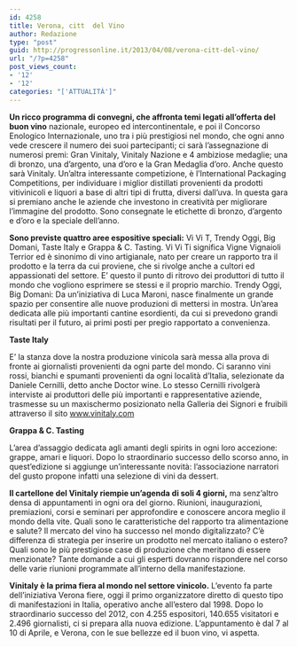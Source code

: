 ```yaml
---
id: 4258
title: Verona, citt  del Vino
author: Redazione
type: "post"
guid: http://progressonline.it/2013/04/08/verona-citt-del-vino/
url: "/?p=4258"
post_views_count:
- '12'
- '12'
categories: "['ATTUALITÀ']"
---
```


**Un ricco programma di convegni, che affronta temi legati all’offerta del buon vino** nazionale, europeo ed intercontinentale, e poi il Concorso Enologico Internazionale, uno tra i più prestigiosi nel mondo, che ogni anno vede crescere il numero dei suoi partecipanti; ci sarà l’assegnazione di numerosi premi: Gran Vinitaly, Vinitaly Nazione e 4 ambiziose medaglie; una di bronzo, una d’argento, una d’oro e la Gran Medaglia d’oro. Anche questo sarà Vinitaly. Un’altra interessante competizione, è l’International Packaging Competitions, per individuare i miglior distillati provenienti da prodotti vitivinicoli e liquori a base di altri tipi di frutta, diversi dall’uva. In questa gara si premiano anche le aziende che investono in creatività per migliorare l’immagine del prodotto. Sono consegnate le etichette di bronzo, d’argento e d’oro e la speciale dell’anno.

**Sono previste quattro aree espositive speciali:** Vi Vi T, Trendy Oggi, Big Domani, Taste Italy e Grappa &amp; C. Tasting. Vi Vi Ti significa Vigne Vignaioli Terrior ed è sinonimo di vino artigianale, nato per creare un rapporto tra il prodotto e la terra da cui proviene, che si rivolge anche a cultori ed appassionati del settore. E’ questo il punto di ritrovo dei produttori di tutto il mondo che vogliono esprimere se stessi e il proprio marchio. Trendy Oggi, Big Domani: Da un’iniziativa di Luca Maroni, nasce finalmente un grande spazio per consentire alle nuove produzioni di mettersi in mostra. Un’area dedicata alle più importanti cantine esordienti, da cui si prevedono grandi risultati per il futuro, ai primi posti per pregio rapportato a convenienza.

**Taste Italy**

E’ la stanza dove la nostra produzione vinicola sarà messa alla prova di fronte ai giornalisti provenienti da ogni parte del mondo. Ci saranno vini rossi, bianchi e spumanti provenienti da ogni località d’Italia, selezionate da Daniele Cernilli, detto anche Doctor wine. Lo stesso Cernilli rivolgerà interviste ai produttori delle più importanti e rappresentative aziende, trasmesse su un maxischermo posizionato nella Galleria dei Signori e fruibili attraverso il sito www.vinitaly.com

**Grappa &amp; C. Tasting**

L’area d’assaggio dedicata agli amanti degli spirits in ogni loro accezione: grappe, amari e liquori. Dopo lo straordinario successo dello scorso anno, in quest’edizione si aggiunge un’interessante novità: l’associazione narratori del gusto propone infatti una selezione di vini da dessert.

**Il cartellone del Vinitaly riempie un’agenda di soli 4 giorni,** ma senz’altro densa di appuntamenti in ogni ora del giorno. Riunioni, inaugurazioni, premiazioni, corsi e seminari per approfondire e conoscere ancora meglio il mondo della vite. Quali sono le caratteristiche del rapporto tra alimentazione e salute? Il mercato del vino ha successo nel mondo digitalizzato? C’è differenza di strategia per inserire un prodotto nel mercato italiano o estero? Quali sono le più prestigiose case di produzione che meritano di essere menzionate? Tante domande a cui gli esperti dovranno rispondere nel corso delle varie riunioni programmate all’interno della manifestazione.

**Vinitaly è la prima fiera al mondo nel settore vinicolo.** L’evento fa parte dell’iniziativa Verona fiere, oggi il primo organizzatore diretto di questo tipo di manifestazioni in Italia, operativo anche all’estero dal 1998. Dopo lo straordinario successo del 2012, con 4.255 espositori, 140.655 visitatori e 2.496 giornalisti, ci si prepara alla nuova edizione. L’appuntamento è dal 7 al 10 di Aprile, e Verona, con le sue bellezze ed il buon vino, vi aspetta.